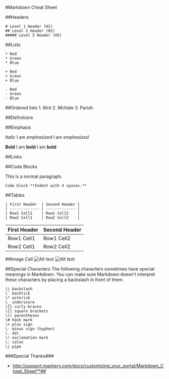 #Markdown Cheat Sheet

##Headers

	# Level 1 Header (H1)
	## Level 2 Header (H2)
	##### Level 5 Header (H5)


##Lists

	* Red
	* Green
	* Blue

	+ Red
	+ Green
	+ Blue

	- Red
	- Green
	- Blue

##Ordered lists
	1. Bird
	2. McHale
	3. Parish



##Definitions





##Emphasis

*Italic*
	I am *emphasized*
I am *emphasized*

**Bold**
	I am **bold**
I am **bold**


##Links





##Code Blocks

This is a normal paragraph.

    Code block **Indent with 4 spaces.**


##Tables

	| First Header  | Second Header |
	| ------------- | ------------- |
	| Row1 Cell1    | Row1 Cell2    |
	| Row2 Cell1    | Row2 Cell2    |

| First Header  | Second Header |
| ------------- | ------------- |
| Row1 Cell1    | Row1 Cell2    |
| Row2 Cell1    | Row2 Cell2    |


##Image Call
	![Alt text](http://www.streamlinedstudio.com/img/logo/Streamlined_Logo-mini.png "Image call example")
![Alt text](http://www.streamlinedstudio.com/img/logo/Streamlined_Logo-mini.png "Image call example")


##Special Characters
The following characters sometimes have special meanings in Markdown. You can make sure Markdown doesn't interpret these characters by placing a backslash in front of them.

	\\ backslash
	\` backtick
	\* asterisk
	\_ underscore
	\{} curly braces
	\[] square brackets
	\() parentheses
	\# hash mark
	\+ plus sign
	\- minus sign (hyphen)
	\. dot
	\! exclamation mark
	\: colon
	\| pipe



###Special Thanks###
-	http://support.mashery.com/docs/customizing_your_portal/Markdown_Cheat_Sheet**##

